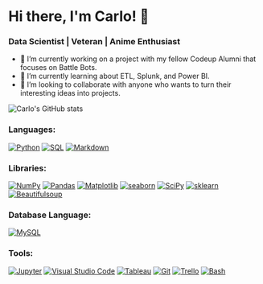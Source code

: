 # Hi there, I'm Carlo! 👋
### Data Scientist | Veteran | Anime Enthusiast


- 🔭 I’m currently working on a project with my fellow Codeup Alumni that focuses on Battle Bots.
- 🌱 I’m currently learning about ETL, Splunk, and Power BI.
- 👯 I’m looking to collaborate with anyone who wants to turn their interesting ideas into projects. 


![Carlo's GitHub stats](https://github-readme-stats.vercel.app/api?username=carlopdeleon&show_icons=true&theme=highcontrast)


<h3 align="left">Languages:</h3>
 
  <a href="#"><img alt="Python" src="https://img.shields.io/badge/Python-00498D.svg?logo=python&logoColor=white"></a>
  <a href="#"><img alt="SQL" src="https://custom-icon-badges.herokuapp.com/badge/SQL-02386E.svg?logo=database&logoColor=white"></a>
   <a href="#"><img alt="Markdown" src="https://img.shields.io/badge/Markdown-000000.svg?logo=markdown&logoColor=white"></a>
  
  
  
<h3 align="left">Libraries:</h3>

  <a href="#"><img alt="NumPy" src="https://img.shields.io/badge/Numpy-225366.svg?logo=numpy&logoColor=white&style=plastic"></a>
  <a href="#"><img alt="Pandas" src="https://img.shields.io/badge/Pandas-2A677F.svg?logo=pandas&logoColor=white&style=plastic"></a>
  <a href="#"><img alt="Matplotlib" src="https://img.shields.io/badge/Matplotlib-337C99.svg?logo=matplotlib-python&logoColor=white&style=plastic"></a>
  <a href="#"><img alt="seaborn" src="https://img.shields.io/badge/seaborn-3B91B2.svg?logo=pandas&logoColor=white&style=plastic"></a>
  <a href="#"><img alt="SciPy" src="https://img.shields.io/badge/SciPy-4CBBE5.svg?logo=scipy&logoColor=white&style=plastic"></a>
  <a href="#"><img alt="sklearn" src="https://img.shields.io/badge/sklearn-55d0ff.svg?logo=scikitlearn&logoColor=white&style=plastic"></a>
  <a href="#"><img alt="Beautifulsoup" src="https://img.shields.io/badge/-BeautifulSoup-lightblue?style=plastic"></a>
 
<h3 align="left">Database Language:</h3>

  <a href="#"><img alt="MySQL" src="https://img.shields.io/badge/MySQL-EEFAFF.svg?logo=mysql&logoColor=white&style=plastic"></a>
  
<h3 align="left">Tools:</h3>

<a href="#"><img alt="Jupyter" src="https://img.shields.io/badge/Jupyter-F37626.svg?logo=Jupyter&logoColor=white&style=plastic"></a>
<a href="#"><img alt="Visual Studio Code" src="https://img.shields.io/badge/Visual%20Studio%20Code-007ACC.svg?logo=visual-studio-code&logoColor=white&style=plastic"></a>
<a href="#"><img alt="Tableau" src="https://img.shields.io/badge/Tableau-25454C.svg?logo=tableau&logoColor=white&style=plastic"></a>
<a href="#"><img alt="Git" src="https://img.shields.io/badge/Git-182E33.svg?logo=git&logoColor=white&style=plastic"></a>
<a href="#"><img alt="Trello" src="https://img.shields.io/badge/Trello-7ce8ff.svg?logo=Trello&logoColor=white&style=plastic"></a>
<a href="#"><img alt="Bash" src="https://img.shields.io/badge/-Bash-4EAA25?logo=gnubash&logoColor=white&style=plastic"></a>













<!--
**carlopdeleon/carlopdeleon** is a ✨ _special_ ✨ repository because its `README.md` (this file) appears on your GitHub profile.

Here are some ideas to get you started:

- 🔭 I’m currently working on my capstone project " The STAARs of Texas High Schools." 
- 🌱 I’m currently learning the ins and outs of data science at Codeup.
- 👯 I’m looking to collaborate with anyone who wants to turn their interesting ideas into projects. 
- 🤔 I’m looking for help with ...
- 💬 Ask me about ...
- 📫 How to reach me: ...
- 😄 Pronouns: ...
- ⚡ Fun fact: ...
-->
